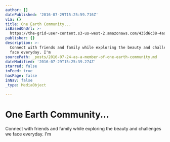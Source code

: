 ```yaml
---
author: []
datePublished: '2016-07-29T15:25:59.716Z'
via: {}
title: One Earth Community...
isBasedOnUrl: >-
  https://the-grid-user-content.s3-us-west-2.amazonaws.com/435d6c38-4ad3-4554-936b-249265f08fac.png
publisher: {}
description: >-
  Connect with friends and family while exploring the beauty and challenges we
  face everyday. I'm
sourcePath: _posts/2016-07-24-as-a-member-of-one-earth-community.md
dateModified: '2016-07-29T15:25:39.274Z'
starred: false
inFeed: true
hasPage: false
inNav: false
_type: MediaObject

---
```

# One Earth Community...

Connect with friends and family while exploring the beauty and challenges we face everyday. I'm